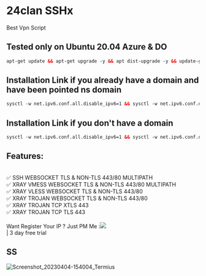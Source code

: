 # 24clan SSHx
Best Vpn Script

## Tested only on Ubuntu 20.04 Azure & DO<br>
  
  ```html
 apt-get update && apt-get upgrade -y && apt dist-upgrade -y && update-grub && reboot
 ```
## Installation Link if you already have a domain and have been pointed ns domain<br>

  ```html
sysctl -w net.ipv6.conf.all.disable_ipv6=1 && sysctl -w net.ipv6.conf.default.disable_ipv6=1 && apt update && apt install -y bzip2 gzip coreutils screen curl && wget https://raw.githubusercontent.com/Farukbrowser/24clanSSHx/main/setup1.sh && chmod +x setup1.sh && ./setup1.sh
  ```
## Installation Link if you don't have a domain<br>

  ```html
sysctl -w net.ipv6.conf.all.disable_ipv6=1 && sysctl -w net.ipv6.conf.default.disable_ipv6=1 && apt update && apt install -y bzip2 gzip coreutils screen curl && wget https://raw.githubusercontent.com/Farukbrowser/24clanSSHx/main/setup2.sh && chmod +x setup2.sh && ./setup2.sh
  ```
## Features:
<br>
✅ SSH WEBSOCKET TLS & NON-TLS 443/80 MULTIPATH<br>
✅ XRAY VMESS WEBSOCKET TLS & NON-TLS 443/80 MULTIPATH<br>
✅ XRAY VLESS WEBSOCKET TLS & NON-TLS 443/80<br>
✅ XRAY TROJAN WEBSOCKET TLS & NON-TLS 443/80<br>
✅ XRAY TROJAN TCP XTLS 443<br>
✅ XRAY TROJAN TCP TLS 443<br>
<br>
Want Register Your IP ? Just PM Me :<a href="https://t.me/farukbrowser" target=”_blank”><img src="https://img.shields.io/static/v1?style=for-the-badge&logo=Telegram&label=Telegram&message=Click%20Here&color=blue"></a><br>
 | 3 day free trial

## SS

![Screenshot_20230404-154004_Termius](https://user-images.githubusercontent.com/86614702/229739373-d5c7f4a0-996b-4225-aeb5-b814e30ddaa7.jpg)
